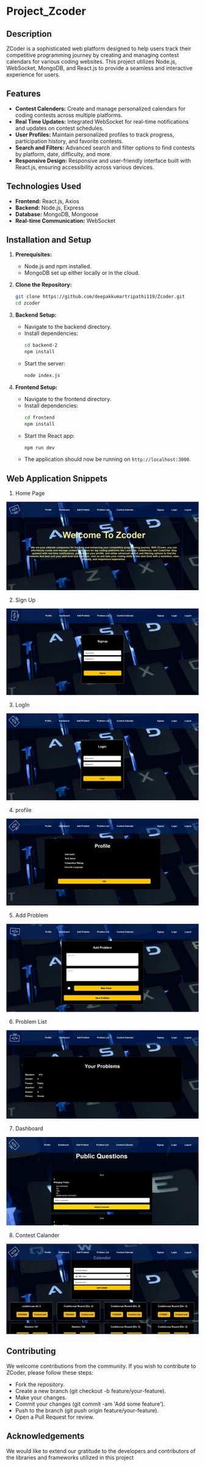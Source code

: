 # Project_Zcoder

## Description
ZCoder is a sophisticated web platform designed to help users track their competitive programming journey by creating and managing contest calendars for various coding websites. This project utilizes Node.js, WebSocket, MongoDB, and React.js to provide a seamless and interactive experience for users.

## Features
 - **Contest Calenders:** Create and manage personalized calendars for coding contests across multiple platforms.
 - **Real Time Updates:** Integrated WebSocket for real-time notifications and updates on contest schedules.
 - **User Profiles:** Maintain personalized profiles to track progress, participation history, and favorite contests.
 - **Search and Filters:** Advanced search and filter options to find contests by platform, date, difficulty, and more.
 - **Responsive Design:** Responsive and user-friendly interface built with React.js, ensuring accessibility across various devices.

    

## Technologies Used

- **Frontend:** React.js, Axios
- **Backend:** Node.js, Express   
- **Database:** MongoDB, Mongoose
- **Real-time Communication:** WebSocket

## Installation and Setup

1. **Prerequisites:**
   - Node.js and npm installed.
   - MongoDB set up either locally or in the cloud.

2. **Clone the Repository:**
   ```sh
   git clone https://github.com/deepakkumartripathi119/Zcoder.git
   cd zcoder
   ```

3. **Backend Setup:**
   - Navigate to the backend directory.
   - Install dependencies:
     ```sh
     cd backend-2
     npm install
     ```
   - Start the server:
     ```sh
     node index.js
     

4. **Frontend Setup:**
   - Navigate to the frontend directory.
   - Install dependencies:
     ```sh
     cd frontend
     npm install
     ```
   - Start the React app:
     ```sh
     npm run dev
     ```
   - The application should now be running on `http://localhost:3000`.


## Web Application Snippets


1. Home Page<br>

![home](./snippet/home.png)<br>

2. Sign Up<br>

![signup](./snippet/signup.png)<br>

3. LogIn<br>

![login](./snippet/login.png)<br>

4. profile<br>

![profile](./snippet/profile.png)<br>

5. Add Problem<br>

![add-problems](./snippet/add-problems.png)<br>

6. Problem List<br>

![your-problems](./snippet/your-problems.png)<br>

7. Dashboard<br>

![dashboard](./snippet/dashboard.png)<br>

8. Contest Calander<br>

![contest-calander](./snippet/contest-calander.png)<br>


## Contributing
We welcome contributions from the community. If you wish to contribute to ZCoder, please follow these steps:
 - Fork the repository.
 - Create a new branch (git checkout -b feature/your-feature).
 - Make your changes.
 - Commit your changes (git commit -am 'Add some feature').
 - Push to the branch (git push origin feature/your-feature).
 - Open a Pull Request for review.
 
## Acknowledgements
We would like to extend our gratitude to the developers and contributors of the libraries and frameworks utilized in this project
